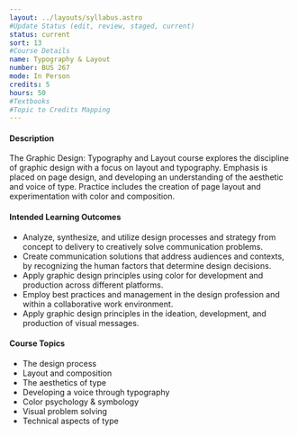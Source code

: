 ```yaml
---
layout: ../layouts/syllabus.astro
#Update Status (edit, review, staged, current)
status: current
sort: 13
#Course Details
name: Typography & Layout
number: BUS 267
mode: In Person
credits: 5
hours: 50
#Textbooks
#Topic to Credits Mapping
---
```

<!-- All Done! No Updates to MCOs Needed -->

#### Description
The Graphic Design: Typography and Layout course explores the discipline of graphic design with a focus on layout and typography. Emphasis is placed on page design, and developing an understanding of the aesthetic and voice of type. Practice includes the creation of page layout and experimentation with color and composition.

#### Intended Learning Outcomes
* Analyze, synthesize, and utilize design processes and strategy from concept to delivery to creatively solve communication problems.
* Create communication solutions that address audiences and contexts, by recognizing the human factors that determine design decisions.
* Apply graphic design principles using color for development and production across different platforms.
* Employ best practices and management in the design profession and within a collaborative work environment.
* Apply graphic design principles in the ideation, development, and production of visual messages.


#### Course Topics
* The design process
* Layout and composition
* The aesthetics of type
* Developing a voice through typography
* Color psychology & symbology
* Visual problem solving
* Technical aspects of type